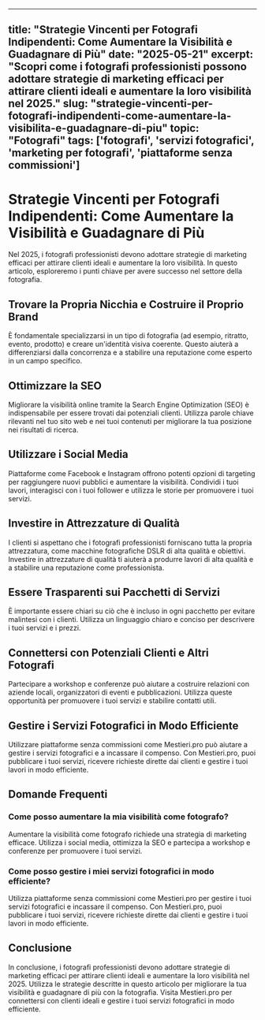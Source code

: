 
---
title: "Strategie Vincenti per Fotografi Indipendenti: Come Aumentare la Visibilità e Guadagnare di Più"
date: "2025-05-21"
excerpt: "Scopri come i fotografi professionisti possono adottare strategie di marketing efficaci per attirare clienti ideali e aumentare la loro visibilità nel 2025."
slug: "strategie-vincenti-per-fotografi-indipendenti-come-aumentare-la-visibilita-e-guadagnare-di-piu"
topic: "Fotografi"
tags: ['fotografi', 'servizi fotografici', 'marketing per fotografi', 'piattaforme senza commissioni']
---

# Strategie Vincenti per Fotografi Indipendenti: Come Aumentare la Visibilità e Guadagnare di Più

Nel 2025, i fotografi professionisti devono adottare strategie di marketing efficaci per attirare clienti ideali e aumentare la loro visibilità. In questo articolo, esploreremo i punti chiave per avere successo nel settore della fotografia.

## Trovare la Propria Nicchia e Costruire il Proprio Brand

È fondamentale specializzarsi in un tipo di fotografia (ad esempio, ritratto, evento, prodotto) e creare un'identità visiva coerente. Questo aiuterà a differenziarsi dalla concorrenza e a stabilire una reputazione come esperto in un campo specifico.

## Ottimizzare la SEO

Migliorare la visibilità online tramite la Search Engine Optimization (SEO) è indispensabile per essere trovati dai potenziali clienti. Utilizza parole chiave rilevanti nel tuo sito web e nei tuoi contenuti per migliorare la tua posizione nei risultati di ricerca.

## Utilizzare i Social Media

Piattaforme come Facebook e Instagram offrono potenti opzioni di targeting per raggiungere nuovi pubblici e aumentare la visibilità. Condividi i tuoi lavori, interagisci con i tuoi follower e utilizza le storie per promuovere i tuoi servizi.

## Investire in Attrezzature di Qualità

I clienti si aspettano che i fotografi professionisti forniscano tutta la propria attrezzatura, come macchine fotografiche DSLR di alta qualità e obiettivi. Investire in attrezzature di qualità ti aiuterà a produrre lavori di alta qualità e a stabilire una reputazione come professionista.

## Essere Trasparenti sui Pacchetti di Servizi

È importante essere chiari su ciò che è incluso in ogni pacchetto per evitare malintesi con i clienti. Utilizza un linguaggio chiaro e conciso per descrivere i tuoi servizi e i prezzi.

## Connettersi con Potenziali Clienti e Altri Fotografi

Partecipare a workshop e conferenze può aiutare a costruire relazioni con aziende locali, organizzatori di eventi e pubblicazioni. Utilizza queste opportunità per promuovere i tuoi servizi e stabilire contatti utili.

## Gestire i Servizi Fotografici in Modo Efficiente

Utilizzare piattaforme senza commissioni come Mestieri.pro può aiutare a gestire i servizi fotografici e a incassare il compenso. Con Mestieri.pro, puoi pubblicare i tuoi servizi, ricevere richieste dirette dai clienti e gestire i tuoi lavori in modo efficiente.

## Domande Frequenti

### Come posso aumentare la mia visibilità come fotografo?

Aumentare la visibilità come fotografo richiede una strategia di marketing efficace. Utilizza i social media, ottimizza la SEO e partecipa a workshop e conferenze per promuovere i tuoi servizi.

### Come posso gestire i miei servizi fotografici in modo efficiente?

Utilizza piattaforme senza commissioni come Mestieri.pro per gestire i tuoi servizi fotografici e incassare il compenso. Con Mestieri.pro, puoi pubblicare i tuoi servizi, ricevere richieste dirette dai clienti e gestire i tuoi lavori in modo efficiente.

## Conclusione

In conclusione, i fotografi professionisti devono adottare strategie di marketing efficaci per attirare clienti ideali e aumentare la loro visibilità nel 2025. Utilizza le strategie descritte in questo articolo per migliorare la tua visibilità e guadagnare di più con la fotografia. Visita Mestieri.pro per connettersi con clienti ideali e gestire i tuoi servizi fotografici in modo efficiente.

